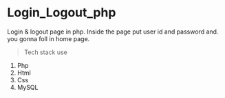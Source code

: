 # Login_Logout_php
Login &amp; logout page in php. Inside the page put user id and password and. you gonna foll in home page.  

 > Tech stack use 
  1. Php 
  2. Html 
  3. Css
  4. MySQL
